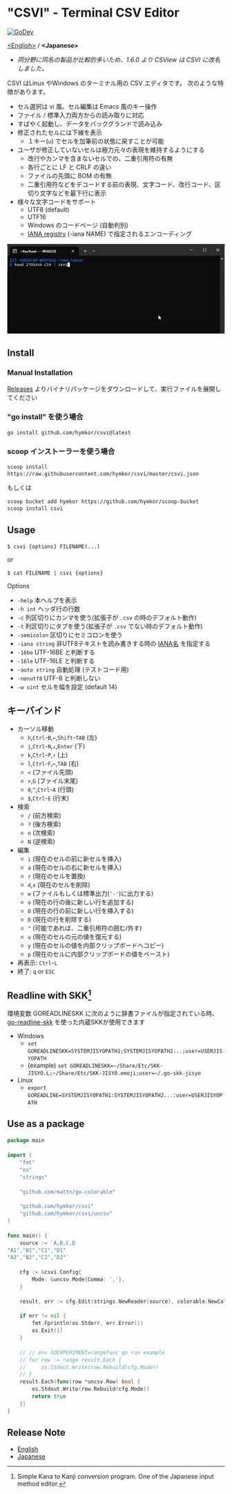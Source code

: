 "CSVI" - Terminal CSV Editor
============================
[![GoDev](https://pkg.go.dev/badge/github.com/hymkor/csvi)](https://pkg.go.dev/github.com/hymkor/csvi)

[&lt;English&gt;](./README.md) / **&lt;Japanese&gt;**

- *同分野に同名の製品が比較的多いため、1.6.0 より CSView は CSVI に改名しました。*

CSVI はLinux やWindows のターミナル用の CSV エディタです。
次のような特徴があります。

- セル選択は vi 風、セル編集は Emacs 風のキー操作
- ファイル / 標準入力両方からの読み取りに対応
- すばやく起動し、データをバックグランドで読み込み
- 修正されたセルには下線を表示
    - １キー(`u`) でセルを加筆前の状態に戻すことが可能
- ユーザが修正していないセルは極力元々の表現を維持するようにする
    - 改行やカンマを含まないセルでの、二重引用符の有無
    - 各行ごとに LF と CRLF の違い
    - ファイルの先頭に BOM の有無
    - 二重引用符などをデコードする前の表現、文字コード、改行コード、区切り文字などを最下行に表示
- 様々な文字コードをサポート
    - UTF8 (default)
    - UTF16
    - Windows のコードページ (自動判別)
    - [IANA registry] (-iana NAME) で指定されるエンコーディング

[IANA registry]: http://www.iana.org/assignments/character-sets/character-sets.xhtml

![image](./csvi.gif)

Install
-------

### Manual Installation

[Releases](https://github.com/hymkor/csvi/releases) よりバイナリパッケージをダウンロードして、実行ファイルを展開してください

### "go install" を使う場合

```
go install github.com/hymkor/csvi@latest
```

### scoop インストーラーを使う場合

```
scoop install https://raw.githubusercontent.com/hymkor/csvi/master/csvi.json
```

もしくは

```
scoop bucket add hymkor https://github.com/hymkor/scoop-bucket
scoop install csvi
```

Usage
-----

```
$ csvi {options} FILENAME(...)
```

or

```
$ cat FILENAME | csvi {options}
```

Options

* `-help` 本ヘルプを表示
* `-h int` ヘッダ行の行数
* `-c` 列区切りにカンマを使う(拡張子が `.csv` の時のデフォルト動作)
* `-t` 列区切りにタブを使う(拡張子が `.csv` でない時のデフォルト動作)
* `-semicolon` 区切りにセミコロンを使う
* `-iana string` 非UTF8テキストを読み書きする時の [IANA名] を指定する
* `-16be` UTF-16BE と判断する
* `-16le` UTF-16LE と判断する
* `-auto string` 自動処理 (テストコード用)
* `-nonutf8` UTF-8 と判断しない
* `-w uint` セルを幅を設定 (default 14)

[IANA名]: https://www.iana.org/assignments/character-sets/character-sets.xhtml

キーバインド
-----------

* カーソル移動
    * `h`,`Ctrl`-`B`,`←`,`Shift`-`TAB` (左)
    * `j`,`Ctrl`-`N`,`↓`,`Enter` (下)
    * `k`,`Ctrl`-`P`,`↑` (上)
    * `l`,`Ctrl`-`F`,`←`,`TAB` (右)
    * `<` (ファイル先頭)
    * `>`,`G` (ファイル末尾)
    * `0`,`^`,`Ctrl`-`A` (行頭)
    * `$`,`Ctrl`-`E` (行末)
* 検索
    * `/` (前方検索)
    * `?` (後方検索)
    * `n` (次検索)
    * `N` (逆検索)
* 編集
    * `i` (現在のセルの前に新セルを挿入)
    * `a` (現在のセルの右に新セルを挿入)
    * `r` (現在のセルを置換)
    * `d`,`x` (現在のセルを削除)
    * `w` (ファイルもしくは標準出力(`'-'`)に出力する)
    * `o` (現在の行の後に新しい行を追加する)
    * `O` (現在の行の前に新しい行を挿入する)
    * `D` (現在の行を削除する)
    * `"` (可能であれば、二重引用符の囲む/外す)
    * `u` (現在のセルの元の値を復元する)
    * `y` (現在のセルの値を内部クリップボードへコピー)
    * `p` (現在のセルに内部クリップボードの値をペースト)
* 再表示: `Ctrl`-`L`
* 終了: `q` or `ESC`

Readline with SKK[^SKK]
-----------------------

環境変数 GOREADLINESKK に次のように辞書ファイルが指定されている時、[go-readline-skk] を使った内蔵SKKが使用できます

- Windows
    - `set GOREADLINESKK=SYSTEMJISYOPATH1;SYSTEMJISYOPATH2...;user=USERJISYOPATH`
    - (example) `set GOREADLINESKK=~/Share/Etc/SKK-JISYO.L;~/Share/Etc/SKK-JISYO.emoji;user=~/.go-skk-jisyo`
- Linux
    - `export GOREADLINE=SYSTEMJISYOPATH1:SYSTEMJISYOPATH2...:user=USERJISYOPATH`

[^SKK]: Simple Kana to Kanji conversion program. One of the Japanese input method editor.

[go-readline-skk]: https://github.com/nyaosorg/go-readline-skk

Use as a package
----------------

```example.go
package main

import (
    "fmt"
    "os"
    "strings"

    "github.com/mattn/go-colorable"

    "github.com/hymkor/csvi"
    "github.com/hymkor/csvi/uncsv"
)

func main() {
    source := `A,B,C,D
"A1","B1","C1","D1"
"A2","B2","C2","D2"`

    cfg := &csvi.Config{
        Mode: &uncsv.Mode{Comma: ','},
    }

    result, err := cfg.Edit(strings.NewReader(source), colorable.NewColorableStdout())

    if err != nil {
        fmt.Fprintln(os.Stderr, err.Error())
        os.Exit(1)
    }

    // // env GOEXPERIMENT=rangefunc go run example
    // for row := range result.Each {
    //     os.Stdout.Write(row.Rebuild(cfg.Mode))
    // }
    result.Each(func(row *uncsv.Row) bool {
        os.Stdout.Write(row.Rebuild(cfg.Mode))
        return true
    })
}
```

Release Note
------------

- [English](./release_note_en.md)
- [Japanese](./release_note_ja.md)
